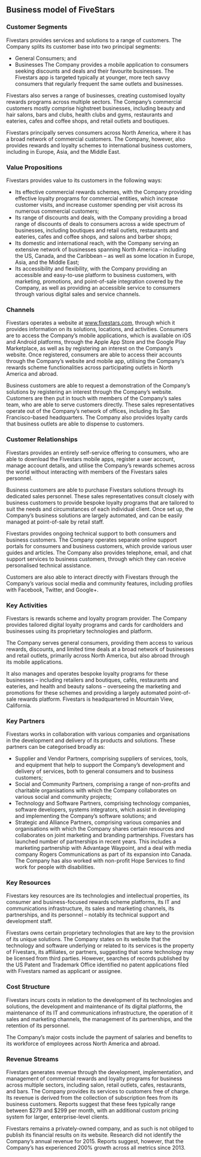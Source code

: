 Business model of FiveStars
---------------------------

 ### Customer Segments

 Fivestars provides services and solutions to a range of customers. The Company splits its customer base into two principal segments:

  * General Consumers; and
 * Businesses
  The Company provides a mobile application to consumers seeking discounts and deals and their favourite businesses. The Fivestars app is targeted typically at younger, more tech savvy consumers that regularly frequent the same outlets and businesses.

 Fivestars also serves a range of businesses, creating customised loyalty rewards programs across multiple sectors. The Company’s commercial customers mostly comprise highstreet businesses, including beauty and hair salons, bars and clubs, health clubs and gyms, restaurants and eateries, cafes and coffee shops, and retail outlets and boutiques.

 Fivestars principally serves consumers across North America, where it has a broad network of commercial customers. The Company, however, also provides rewards and loyalty schemes to international business customers, including in Europe, Asia, and the Middle East.

 ### Value Propositions

 Fivestars provides value to its customers in the following ways:

  * Its effective commercial rewards schemes, with the Company providing effective loyalty programs for commercial entities, which increase customer visits, and increase customer spending per visit across its numerous commercial customers;
 * Its range of discounts and deals, with the Company providing a broad range of discounts of deals to consumers across a wide spectrum of businesses, including boutiques and retail outlets, restaurants and eateries, cafes and coffee shops, and salons and barber shops;
 * Its domestic and international reach, with the Company serving an extensive network of businesses spanning North America – including the US, Canada, and the Caribbean – as well as some location in Europe, Asia, and the Middle East;
 * Its accessibility and flexibility, with the Company providing an accessible and easy-to-use platform to business customers, with marketing, promotions, and point-of-sale integration covered by the Company, as well as providing an accessible service to consumers through various digital sales and service channels.
  ### Channels

 Fivestars operates a website at www.fivestars.com, through which it provides information on its solutions, locations, and activities. Consumers are to access the Company’s mobile applications, which is available on iOS and Android platforms, through the Apple App Store and the Google Play Marketplace, as well as by registering an interest on the Company’s website. Once registered, consumers are able to access their accounts through the Company’s website and mobile app, utilising the Company’s rewards scheme functionalities across participating outlets in North America and abroad.

 Business customers are able to request a demonstration of the Company’s solutions by registering an interest through the Company’s website. Customers are then put in touch with members of the Company’s sales team, who are able to serve customers directly. These sales representatives operate out of the Company’s network of offices, including its San Francisco-based headquarters. The Company also provides loyalty cards that business outlets are able to dispense to customers.

 ### Customer Relationships

 Fivestars provides an entirely self-service offering to consumers, who are able to download the Fivestars mobile apps, register a user account, manage account details, and utilise the Company’s rewards schemes across the world without interacting with members of the Fivestars sales personnel.

 Business customers are able to purchase Fivestars solutions through its dedicated sales personnel. These sales representatives consult closely with business customers to provide bespoke loyalty programs that are tailored to suit the needs and circumstances of each individual client. Once set up, the Company’s business solutions are largely automated, and can be easily managed at point-of-sale by retail staff.

 Fivestars provides ongoing technical support to both consumers and business customers. The Company operates separate online support portals for consumers and business customers, which provide various user guides and articles. The Company also provides telephone, email, and chat support services to business customers, through which they can receive personalised technical assistance.

 Customers are also able to interact directly with Fivestars through the Company’s various social media and community features, including profiles with Facebook, Twitter, and Google+.

 ### Key Activities

 Fivestars is rewards scheme and loyalty program provider. The Company provides tailored digital loyalty programs and cards for cardholders and businesses using its proprietary technologies and platform.

 The Company serves general consumers, providing them access to various rewards, discounts, and limited time deals at a broad network of businesses and retail outlets, primarily across North America, but also abroad through its mobile applications.

 It also manages and operates bespoke loyalty programs for these businesses – including retailers and boutiques, cafés, restaurants and eateries, and health and beauty salons – overseeing the marketing and promotions for these schemes and providing a largely automated point-of-sale rewards platform. Fivestars is headquartered in Mountain View, California.

 ### Key Partners

 Fivestars works in collaboration with various companies and organisations in the development and delivery of its products and solutions. These partners can be categorised broadly as:

  * Supplier and Vendor Partners, comprising suppliers of services, tools, and equipment that help to support the Company’s development and delivery of services, both to general consumers and to business customers;
 * Social and Community Partners, comprising a range of non-profits and charitable organisations with which the Company collaborates on various social and community projects;
 * Technology and Software Partners, comprising technology companies, software developers, systems integrators, which assist in developing and implementing the Company’s software solutions; and
 * Strategic and Alliance Partners, comprising various companies and organisations with which the Company shares certain resources and collaborates on joint marketing and branding partnerships.
  Fivestars has launched number of partnerships in recent years. This includes a marketing partnership with Advantage Waypoint, and a deal with media company Rogers Communications as part of its expansion into Canada. The Company has also worked with non-profit Hope Services to find work for people with disabilities.

 ### Key Resources

 Fivestars key resources are its technologies and intellectual properties, its consumer and business-focused rewards scheme platforms, its IT and communications infrastructure, its sales and marketing channels, its partnerships, and its personnel – notably its technical support and development staff.

 Fivestars owns certain proprietary technologies that are key to the provision of its unique solutions. The Company states on its website that the technology and software underlying or related to its services is the property of Fivestars, its affiliates, or partners, suggesting that some technology may be licensed from third parties. However, searches of records published by the US Patent and Trademark Office identified no patent applications filed with Fivestars named as applicant or assignee.

 ### Cost Structure

 Fivestars incurs costs in relation to the development of its technologies and solutions, the development and maintenance of its digital platforms, the maintenance of its IT and communications infrastructure, the operation of it sales and marketing channels, the management of its partnerships, and the retention of its personnel.

 The Company’s major costs include the payment of salaries and benefits to its workforce of employees across North America and abroad.

 ### Revenue Streams

 Fivestars generates revenue through the development, implementation, and management of commercial rewards and loyalty programs for business across multiple sectors, including salon, retail outlets, cafes, restaurants, and bars. The Company provides its services to customers free of charge. Its revenue is derived from the collection of subscription fees from its business customers. Reports suggest that these fees typically range between $279 and $299 per month, with an additional custom pricing system for larger, enterprise-level clients.

 Fivestars remains a privately-owned company, and as such is not obliged to publish its financial results on its website. Research did not identify the Company’s annual revenue for 2015. Reports suggest, however, that the Company’s has experienced 200% growth across all metrics since 2013.